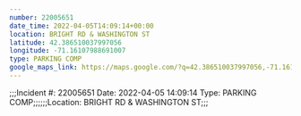 ```yaml
---
number: 22005651
date_time: 2022-04-05T14:09:14+00:00
location: BRIGHT RD & WASHINGTON ST
latitude: 42.386510037997056
longitude: -71.16107988691007
type: PARKING COMP
google_maps_link: https://maps.google.com/?q=42.386510037997056,-71.16107988691007
---
```


;;;Incident #: 22005651   Date: 2022-04-05 14:09:14   Type: PARKING COMP;;;;;;Location: BRIGHT RD & WASHINGTON ST;;;

